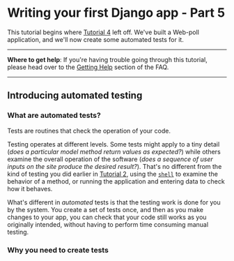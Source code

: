 # Writing your first Django app - Part 5

This tutorial begins where [Tutorial 4](https://github.com/AndrewSRea/My_Learning_Port_II/tree/main/Django/Django_App_Part_4#writing-your-first-django-app---part-4) left off. We've built a Web-poll application, and we'll now create some automated tests for it.

<hr>

**Where to get help**: If you're having trouble going through this tutorial, please head over to the [Getting Help](https://docs.djangoproject.com/en/3.1/faq/help/) section of the FAQ.

<hr>

## Introducing automated testing

### What are automated tests?

Tests are routines that check the operation of your code.

Testing operates at different levels. Some tests might apply to a tiny detail (*does a particular model method return values as expected?*) while others examine the overall operation of the software (*does a sequence of user inputs on the site produce the desired result?*). That's no different from the kind of testing you did earlier in [Tutorial 2](https://github.com/AndrewSRea/My_Learning_Port_II/tree/main/Django/Django_App_Part_2#writing-your-first-django-app---part-2), using the [`shell`]() to examine the behavior of a method, or running the application and entering data to check how it behaves.

What's different in *automated* tests is that the testing work is done for you by the system. You create a set of tests once, and then as you make changes to your app, you can check that your code still works as you originally intended, without having to perform time consuming manual testing.

### Why you need to create tests

